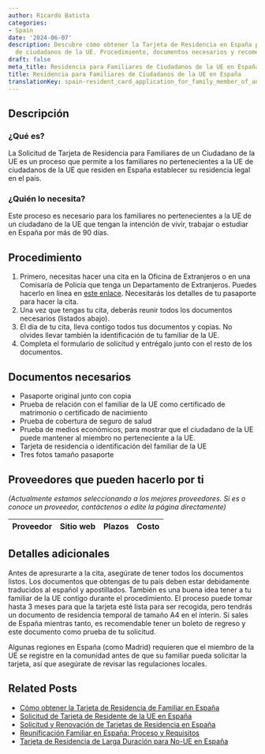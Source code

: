 ```yaml
---
author: Ricardo Batista
categories:
- Spain
date: '2024-06-07'
description: Descubre cómo obtener la Tarjeta de Residencia en España para familiares
  de ciudadanos de la UE. Procedimiento, documentos necesarios y recomendaciones clave.
draft: false
meta_title: Residencia para Familiares de Ciudadanos de la UE en España
title: Residencia para Familiares de Ciudadanos de la UE en España
translationKey: spain-resident_card_application_for_family_member_of_an_eu_citizen
---
```



## Descripción
### ¿Qué es?
La Solicitud de Tarjeta de Residencia para Familiares de un Ciudadano de la UE es un proceso que permite a los familiares no pertenecientes a la UE de ciudadanos de la UE que residen en España establecer su residencia legal en el país.

### ¿Quién lo necesita?
Este proceso es necesario para los familiares no pertenecientes a la UE de un ciudadano de la UE que tengan la intención de vivir, trabajar o estudiar en España por más de 90 días.

## Procedimiento
1. Primero, necesitas hacer una cita en la Oficina de Extranjeros o en una Comisaría de Policía que tenga un Departamento de Extranjeros. Puedes hacerlo en línea en [este enlace](https://sede.administracionespublicas.gob.es/icpplus/index.html). Necesitarás los detalles de tu pasaporte para hacer la cita.
2. Una vez que tengas tu cita, deberás reunir todos los documentos necesarios (listados abajo).
3. El día de tu cita, lleva contigo todos tus documentos y copias. No olvides llevar también la identificación de tu familiar de la UE.
4. Completa el formulario de solicitud y entrégalo junto con el resto de los documentos.

## Documentos necesarios
- Pasaporte original junto con copia
- Prueba de relación con el familiar de la UE como certificado de matrimonio o certificado de nacimiento
- Prueba de cobertura de seguro de salud
- Prueba de medios económicos, para mostrar que el ciudadano de la UE puede mantener al miembro no perteneciente a la UE.
- Tarjeta de residencia o identificación del familiar de la UE
- Tres fotos tamaño pasaporte

## Proveedores que pueden hacerlo por ti

_(Actualmente estamos seleccionando a los mejores proveedores. Si es o conoce un proveedor, contáctenos o edite la página directamente)_

| Proveedor | Sitio web | Plazos | Costo |
| --------------- | --------------- | :-------------: | :-------------: |

## Detalles adicionales
Antes de apresurarte a la cita, asegúrate de tener todos los documentos listos. Los documentos que obtengas de tu país deben estar debidamente traducidos al español y apostillados. También es una buena idea tener a tu familiar de la UE contigo durante el procedimiento. El proceso puede tomar hasta 3 meses para que la tarjeta esté lista para ser recogida, pero tendrás un documento de residencia temporal de tamaño A4 en el ínterin. Si sales de España mientras tanto, es recomendable tener un boleto de regreso y este documento como prueba de tu solicitud.

Algunas regiones en España (como Madrid) requieren que el miembro de la UE se registre en la comunidad antes de que su familiar pueda solicitar la tarjeta, así que asegúrate de revisar las regulaciones locales.

## Related Posts

- [Cómo obtener la Tarjeta de Residencia de Familiar en España](https://tramitit.com/spanish/guides/spain/tarjeta_de_residencia_de_familiar_de_ciudadano_de_la_unión_europea/)
- [Solicitud de Tarjeta de Residente de la UE en España](https://tramitit.com/spanish/guides/spain/solicitud_de_tarjeta_de_residente_comunitario/)
- [Solicitud y Renovación de Tarjetas de Residencia en España](https://tramitit.com/spanish/guides/spain/tarjeta_inicial_o_renovación_residencia_o_residencia_y_trabajo/)
- [Reunificación Familiar en España: Proceso y Requisitos](https://tramitit.com/spanish/guides/spain/reagrupacion_familiar/)
- [Tarjeta de Residencia de Larga Duración para No-UE en España](https://tramitit.com/spanish/guides/spain/tarjeta_de_residencia_de_larga_duración/)